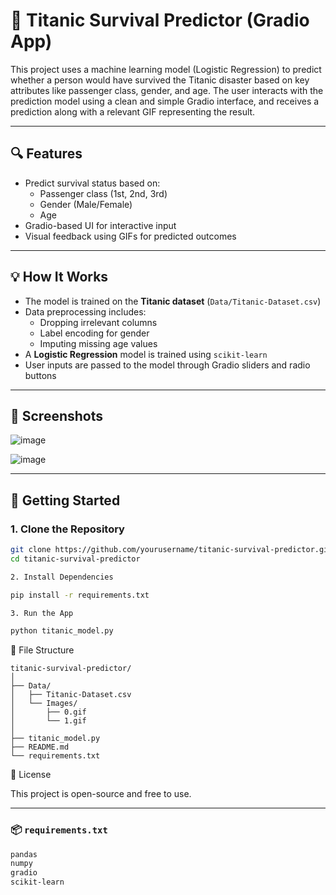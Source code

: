 # 🚢 Titanic Survival Predictor (Gradio App)

This project uses a machine learning model (Logistic Regression) to predict whether a person would have survived the Titanic disaster based on key attributes like passenger class, gender, and age. The user interacts with the prediction model using a clean and simple Gradio interface, and receives a prediction along with a relevant GIF representing the result.

---

## 🔍 Features

- Predict survival status based on:
  - Passenger class (1st, 2nd, 3rd)
  - Gender (Male/Female)
  - Age
- Gradio-based UI for interactive input
- Visual feedback using GIFs for predicted outcomes

---

## 💡 How It Works

- The model is trained on the **Titanic dataset** (`Data/Titanic-Dataset.csv`)
- Data preprocessing includes:
  - Dropping irrelevant columns
  - Label encoding for gender
  - Imputing missing age values
- A **Logistic Regression** model is trained using `scikit-learn`
- User inputs are passed to the model through Gradio sliders and radio buttons

---

## 📸 Screenshots
![image](https://github.com/user-attachments/assets/c6a02237-2801-4b95-92df-99da2094f080)

![image](https://github.com/user-attachments/assets/f3ad2087-cd61-4498-be28-0dc0a26b7a70)








---

## 🚀 Getting Started

### 1. Clone the Repository

```bash
git clone https://github.com/yourusername/titanic-survival-predictor.git
cd titanic-survival-predictor

2. Install Dependencies

pip install -r requirements.txt

3. Run the App

python titanic_model.py
```


📁 File Structure
```
titanic-survival-predictor/
│
├── Data/
│   ├── Titanic-Dataset.csv
│   └── Images/
│       ├── 0.gif
│       └── 1.gif
│
├── titanic_model.py
├── README.md
└── requirements.txt
```

📜 License

This project is open-source and free to use.


---

### 📦 `requirements.txt`

```txt
pandas
numpy
gradio
scikit-learn
